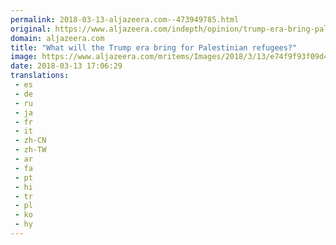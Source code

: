 ```yaml
---
permalink: 2018-03-13-aljazeera.com--473949785.html
original: https://www.aljazeera.com/indepth/opinion/trump-era-bring-palestinian-refugees-180313104415009.html
domain: aljazeera.com
title: "What will the Trump era bring for Palestinian refugees?"
image: https://www.aljazeera.com/mritems/Images/2018/3/13/e74f9f93f09d44a48e19ed4dd766934d_18.jpg
date: 2018-03-13 17:06:29
translations: 
 - es
 - de
 - ru
 - ja
 - fr
 - it
 - zh-CN
 - zh-TW
 - ar
 - fa
 - pt
 - hi
 - tr
 - pl
 - ko
 - hy
---
```


